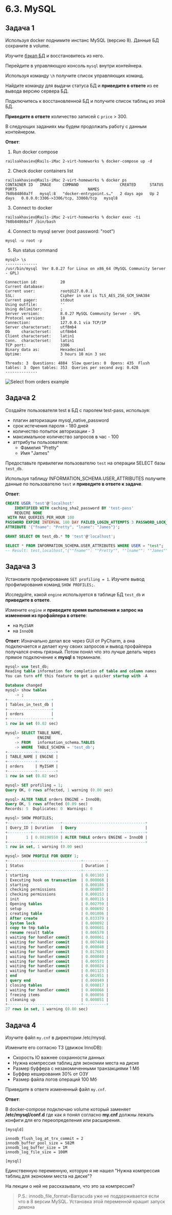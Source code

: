 # 6.3. MySQL

## Задача 1

Используя docker поднимите инстанс MySQL (версию 8). Данные БД сохраните в volume.

Изучите [бэкап БД](test_data.sql) и 
восстановитесь из него.

Перейдите в управляющую консоль `mysql` внутри контейнера.

Используя команду `\h` получите список управляющих команд.

Найдите команду для выдачи статуса БД и **приведите в ответе** из ее вывода версию сервера БД.

Подключитесь к восстановленной БД и получите список таблиц из этой БД.

**Приведите в ответе** количество записей с `price` > 300.

В следующих заданиях мы будем продолжать работу с данным контейнером.

**Ответ**:

1. Run docker compose

```commandline
railsakhaviev@Rails-iMac 2-virt-homeworks % docker-compose up -d
```

2. Check docker containers list

```commandline
railsakhaviev@Rails-iMac 2-virt-homeworks % docker ps
CONTAINER ID   IMAGE     COMMAND                  CREATED      STATUS      PORTS                               NAMES
760b84860a7f   mysql:8   "docker-entrypoint.s…"   2 days ago   Up 2 days   0.0.0.0:3306->3306/tcp, 33060/tcp   mysql8
```

3. Connect to docker

```commandline
railsakhaviev@Rails-iMac 2-virt-homeworks % docker exec -ti 760b84860a7f /bin/bash
```

4. Connect to mysql server (root password: "root")
```
mysql -u root -p
```

5. Run status command

```commandline
mysql> \s
--------------
/usr/bin/mysql  Ver 8.0.27 for Linux on x86_64 (MySQL Community Server - GPL)

Connection id:          20
Current database:       
Current user:           root@127.0.0.1
SSL:                    Cipher in use is TLS_AES_256_GCM_SHA384
Current pager:          stdout
Using outfile:          ''
Using delimiter:        ;
Server version:         8.0.27 MySQL Community Server - GPL
Protocol version:       10
Connection:             127.0.0.1 via TCP/IP
Server characterset:    utf8mb4
Db     characterset:    utf8mb4
Client characterset:    latin1
Conn.  characterset:    latin1
TCP port:               3306
Binary data as:         Hexadecimal
Uptime:                 3 hours 10 min 3 sec

Threads: 3  Questions: 4884  Slow queries: 0  Opens: 435  Flush tables: 3  Open tables: 353  Queries per second avg: 0.428
--------------
```

![Select from orders example](assets/select-from-orders-example.jpg)

## Задача 2

Создайте пользователя test в БД c паролем test-pass, используя:
- плагин авторизации mysql_native_password
- срок истечения пароля - 180 дней 
- количество попыток авторизации - 3 
- максимальное количество запросов в час - 100
- аттрибуты пользователя:
    - Фамилия "Pretty"
    - Имя "James"

Предоставьте привилегии пользователю `test` на операции SELECT базы `test_db`.
    
Используя таблицу INFORMATION_SCHEMA.USER_ATTRIBUTES получите данные по пользователю `test` и 
**приведите в ответе к задаче**.

**Ответ**:

```sql
CREATE USER 'test'@'localhost'
    IDENTIFIED WITH caching_sha2_password BY 'test-pass'
    REQUIRE NONE
 WITH MAX_QUERIES_PER_HOUR 100
PASSWORD EXPIRE INTERVAL 180 DAY FAILED_LOGIN_ATTEMPTS 3 PASSWORD_LOCK_TIME 2
ATTRIBUTE '{"fname": "Pretty", "lname": "James"}';

GRANT SELECT ON test_db.* TO 'test'@'localhost';

SELECT * FROM INFORMATION_SCHEMA.USER_ATTRIBUTES WHERE USER = "test";
-- Result: test,localhost,"{""fname"": ""Pretty"", ""lname"": ""James""}"
```


## Задача 3

Установите профилирование `SET profiling = 1`.
Изучите вывод профилирования команд `SHOW PROFILES;`.

Исследуйте, какой `engine` используется в таблице БД `test_db` и **приведите в ответе**.

Измените `engine` и **приведите время выполнения и запрос на изменения из профайлера в ответе**:
- на `MyISAM`
- на `InnoDB`

**Ответ**: Изначально делал все через GUI от PyCharm, а она подключается и делает кучу своих запросов и вывод профайлера
получался очень грязный. Потом понял что это лучше делать через прямое подключение к **mysql** в терминале.

```sql
mysql> use test_db;
Reading table information for completion of table and column names
You can turn off this feature to get a quicker startup with -A

Database changed
mysql> show tables
    -> ;
+-------------------+
| Tables_in_test_db |
+-------------------+
| orders            |
+-------------------+
1 row in set (0.02 sec)

mysql> SELECT TABLE_NAME,
    ->        ENGINE
    -> FROM   information_schema.TABLES
    -> WHERE  TABLE_SCHEMA = 'test_db';
+------------+--------+
| TABLE_NAME | ENGINE |
+------------+--------+
| orders     | MyISAM |
+------------+--------+
1 row in set (0.02 sec)

mysql> SET profiling = 1;
Query OK, 0 rows affected, 1 warning (0.00 sec)

mysql> ALTER TABLE orders ENGINE = InnoDB;
Query OK, 5 rows affected (0.09 sec)
Records: 5  Duplicates: 0  Warnings: 0

mysql> SHOW PROFILES;
+----------+------------+------------------------------------+
| Query_ID | Duration   | Query                              |
+----------+------------+------------------------------------+
|        1 | 0.08190550 | ALTER TABLE orders ENGINE = InnoDB |
+----------+------------+------------------------------------+
1 row in set, 1 warning (0.00 sec)

mysql> SHOW PROFILE FOR QUERY 1;
+--------------------------------+----------+
| Status                         | Duration |
+--------------------------------+----------+
| starting                       | 0.001103 |
| Executing hook on transaction  | 0.000068 |
| starting                       | 0.000186 |
| checking permissions           | 0.000057 |
| checking permissions           | 0.000153 |
| init                           | 0.000115 |
| Opening tables                 | 0.002759 |
| setup                          | 0.000692 |
| creating table                 | 0.001006 |
| After create                   | 0.033379 |
| System lock                    | 0.000092 |
| copy to tmp table              | 0.000601 |
| rename result table            | 0.006570 |
| waiting for handler commit     | 0.000061 |
| waiting for handler commit     | 0.007488 |
| waiting for handler commit     | 0.000048 |
| waiting for handler commit     | 0.017683 |
| waiting for handler commit     | 0.000040 |
| waiting for handler commit     | 0.005571 |
| waiting for handler commit     | 0.000024 |
| waiting for handler commit     | 0.001123 |
| end                            | 0.001951 |
| query end                      | 0.000949 |
| closing tables                 | 0.000017 |
| waiting for handler commit     | 0.000066 |
| freeing items                  | 0.000056 |
| cleaning up                    | 0.000051 |
+--------------------------------+----------+
27 rows in set, 1 warning (0.00 sec)
```

## Задача 4 

Изучите файл `my.cnf` в директории /etc/mysql.

Измените его согласно ТЗ (движок InnoDB):
- Скорость IO важнее сохранности данных
- Нужна компрессия таблиц для экономии места на диске
- Размер буффера с незакомиченными транзакциями 1 Мб
- Буффер кеширования 30% от ОЗУ
- Размер файла логов операций 100 Мб

Приведите в ответе измененный файл `my.cnf`.

**Ответ**:

В docker-compose подключаю volume который заменяет **/etc/mysql/conf.d** где как я понял согласно **my.cnf**
должны лежать конфиги для его переопределения или расширения.

```text
[mysqld]

innodb_flush_log_at_trx_commit = 2
innodb_buffer_pool_size = 582M
innodb_log_buffer_size = 1M
innodb_log_file_size = 100M

[mysql]
```

Единственную переменную, которую я не нашел "Нужна компрессия таблиц для экономии места на диске"?

На лекции о ней не рассказывали, что это за компрессия? 

> P.S.: innodb_file_format=Barracuda уже не поддерживается если что в 8 версии MySQL. 
> Установка этой переменной крашит запуск демона 